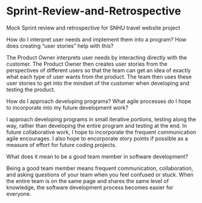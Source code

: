 # Sprint-Review-and-Retrospective

Mock Sprint review and retrospective for SNHU travel website project


How do I interpret user needs and implement them into a program? How does creating “user stories” help with this?

The Product Owner interprets user needs by interacting directly with the customer. The Product Owner then creates user stories from the perspectives of different users so that the team can get an idea of exactly what each type of user wants from the product. The team then uses these user stories to get into the mindset of the customer when developing and testing the product.


How do I approach developing programs? What agile processes do I hope to incorporate into my future development work?

I approach developing programs in small iterative portions, testing along the way, rather than developing the entire program and testing at the end. In future collaborative work, I hope to incorporate the frequent communication agile encourages. I also hope to encorporate story points if possible as a measure of effort for future coding projects. 


What does it mean to be a good team member in software development?

Being a good team member means frequent communication, collaboration, and asking questions of your team when you feel confused or stuck. When the entire team is on the same page and shares the same level of knowledge, the software development process becomes easier for everyone.
